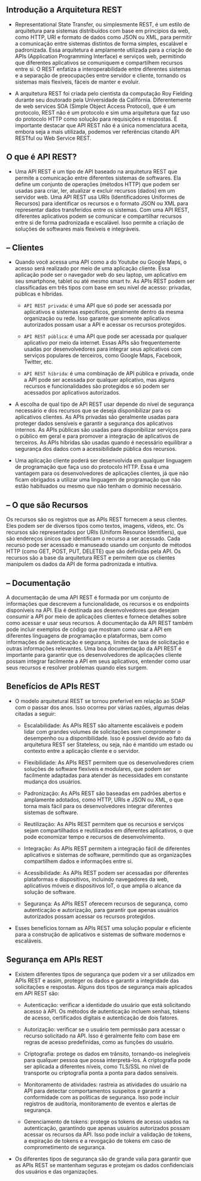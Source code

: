 ## Introdução a Arquitetura REST

- Representational State Transfer, ou simplesmente REST, é um estilo de arquitetura para sistemas distribuídos com base em princípios da web, como HTTP, URI e formato de dados como JSON ou XML, para permitir a comunicação entre sistemas distintos de forma simples, escalável e padronizada. Essa arquitetura é amplamente utilizada para a criação de APIs (Application Programming Interface) e serviços web, permitindo que diferentes aplicativos se comuniquem e compartilhem recursos entre si. O REST enfatiza a interoperabilidade entre diferentes sistemas e a separação de preocupações entre servidor e cliente, tornando os sistemas mais flexíveis, fáceis de manter e evoluir.

- A arquitetura REST foi criada pelo cientista da computação Roy Fielding durante seu doutorado pela Universidade da Califórnia. Diferentemente de web services SOA (Simple Object Access Protocol), que é um protocolo, REST não é um protocolo e sim uma arquitetura que faz uso do protocolo HTTP como solução para requisições e respostas. É importante destacar que API REST não é a única nomenclatura aceita, embora seja a mais utilizada, podemos ver referências citando API RESTful ou Web Service REST.

## O que é API REST?

- Uma API REST é um tipo de API baseado na arquitetura REST que permite a comunicação entre diferentes sistemas de softwares. Ela define um conjunto de operações (métodos HTTP) que podem ser usadas para criar, ler, atualizar e excluir recursos (dados) em um servidor web. Uma API REST usa URIs (Identificadores Uniformes de Recursos) para identificar os recursos e o formato JSON ou XML para representar dados transferidos entre os sistemas. Com uma API REST, diferentes aplicativos podem se comunicar e compartilhar recursos entre si de forma padronizada e escalável. Isso permite a criação de soluções de softwares mais flexíveis e integráveis.

## – Clientes

- Quando você acessa uma API como a do Youtube ou Google Maps, o acesso será realizado por meio de uma aplicação cliente. Essa aplicação pode ser o navegador web do seu laptop, um aplicativo em seu smartphone, tablet ou até mesmo smart tv. As APIs REST podem ser classificadas em três tipos com base em seu nível de acesso: privadas, públicas e híbridas.

    - `API REST privada`: é uma API que só pode ser acessada por aplicativos e sistemas específicos, geralmente dentro da mesma organização ou rede. Isso garante que somente aplicativos autorizados possam usar a API e acessar os recursos protegidos.

    - `API REST pública`: é uma API que pode ser acessada por qualquer aplicativo por meio da internet. Essas APIs são frequentemente usadas por desenvolvedores para integrar seus aplicativos com serviços populares de terceiros, como Google Maps, Facebook, Twitter, etc.

    - `API REST híbrida`: é uma combinação de API pública e privada, onde a API pode ser acessada por qualquer aplicativo, mas alguns recursos e funcionalidades são protegidos e só podem ser acessados por aplicativos autorizados.

- A escolha de qual tipo de API REST usar depende do nível de segurança necessário e dos recursos que se deseja disponibilizar para os aplicativos clientes. As APIs privadas são geralmente usadas para proteger dados sensíveis e garantir a segurança dos aplicativos internos. As APIs públicas são usadas para disponibilizar serviços para o público em geral e para promover a integração de aplicativos de terceiros. As APIs híbridas são usadas quando é necessário equilibrar a segurança dos dados com a acessibilidade pública dos recursos.

- Uma aplicação cliente poderá ser desenvolvida em qualquer linguagem de programação que faça uso do protocolo HTTP. Essa é uma vantagem para os desenvolvedores de aplicações clientes, já que não ficam obrigados a utilizar uma linguagem de programação que não estão habituados ou mesmo que não tenham o domínio necessário.

## – O que são Recursos

Os recursos são os registros que as APIs REST fornecem a seus clientes. Eles podem ser de diversos tipos como textos, imagens, vídeos, etc. Os recursos são representados por URIs (Uniform Resource Identifiers), que são endereços únicos que identificam o recurso a ser acessado. Cada recurso pode ser acessado e manuseado usando um conjunto de métodos HTTP (como GET, POST, PUT, DELETE) que são definidas pela API. Os recursos são a base da arquitetura REST e permitem que os clientes manipulem os dados da API de forma padronizada e intuitiva.

## – Documentação

A documentação de uma API REST é formada por um conjunto de informações que descrevem a funcionalidade, os recursos e os endpoints disponíveis na API. Ela é destinada aos desenvolvedores que desejam consumir a API por meio de aplicações clientes e fornece detalhes sobre como acessar e usar seus recursos.
A documentação da API REST também pode incluir exemplos de código que mostram como usar a API em diferentes linguagens de programação e plataformas, bem como informações de autenticação e segurança, limites de taxa de solicitação e outras informações relevantes. Uma boa documentação da API REST é importante para garantir que os desenvolvedores de aplicações cliente possam integrar facilmente a API em seus aplicativos, entender como usar seus recursos e resolver problemas quando eles surgem.

## Benefícios de APIs REST

- O modelo arquitetural REST se tornou preferível em relação ao SOAP com o passar dos anos. Isso ocorreu por várias razões, algumas delas citadas a seguir:

    - Escalabilidade: As APIs REST são altamente escaláveis e podem lidar com grandes volumes de solicitações sem comprometer o desempenho ou a disponibilidade. Isso é possível devido ao fato da arquitetura REST ser Stateless, ou seja, não é mantido um estado ou contexto entre a aplicação cliente e o servidor.

    - Flexibilidade: As APIs REST permitem que os desenvolvedores criem soluções de software flexíveis e modulares, que podem ser facilmente adaptadas para atender às necessidades em constante mudança dos usuários.

    - Padronização: As APIs REST são baseadas em padrões abertos e amplamente adotados, como HTTP, URIs e JSON ou XML, o que torna mais fácil para os desenvolvedores integrar diferentes sistemas de software.

    - Reutilização: As APIs REST permitem que os recursos e serviços sejam compartilhados e reutilizados em diferentes aplicativos, o que pode economizar tempo e recursos de desenvolvimento.

    - Integração: As APIs REST permitem a integração fácil de diferentes aplicativos e sistemas de software, permitindo que as organizações compartilhem dados e informações entre si.

    - Acessibilidade: As APIs REST podem ser acessadas por diferentes plataformas e dispositivos, incluindo navegadores da web, aplicativos móveis e dispositivos IoT, o que amplia o alcance da solução de software.

    - Segurança: As APIs REST oferecem recursos de segurança, como autenticação e autorização, para garantir que apenas usuários autorizados possam acessar os recursos protegidos.

- Esses benefícios tornam as APIs REST uma solução popular e eficiente para a construção de aplicativos e sistemas de software modernos e escaláveis.

## Segurança em APIs REST

- Existem diferentes tipos de segurança que podem vir a ser utilizados em APIs REST e assim, proteger os dados e garantir a integridade das solicitações e respostas. Alguns dos tipos de segurança mais aplicados em API REST são:

    - Autenticação: verificar a identidade do usuário que está solicitando acesso à API. Os métodos de autenticação incluem senhas, tokens de acesso, certificados digitais e autenticação de dois fatores.

    - Autorização: verificar se o usuário tem permissão para acessar o recurso solicitado na API. Isso é geralmente feito com base em regras de acesso predefinidas, como as funções do usuário.

    - Criptografia: protege os dados em trânsito, tornando-os inelegíveis para qualquer pessoa que possa interpretá-los. A criptografia pode ser aplicada a diferentes níveis, como TLS/SSL no nível de transporte ou criptografia ponta a ponta para dados sensíveis.

    - Monitoramento de atividades: rastreia as atividades do usuário na API para detectar comportamentos suspeitos e garantir a conformidade com as políticas de segurança. Isso pode incluir registros de auditoria, monitoramento de eventos e alertas de segurança.

    - Gerenciamento de tokens: protege os tokens de acesso usados na autenticação, garantindo que apenas usuários autorizados possam acessar os recursos da API. Isso pode incluir a validação de tokens, a expiração de tokens e a revogação de tokens em caso de comprometimento de segurança.

- Os diferentes tipos de segurança são de grande valia para garantir que as APIs REST se mantenham seguras e protejam os dados confidenciais dos usuários e das organizações.